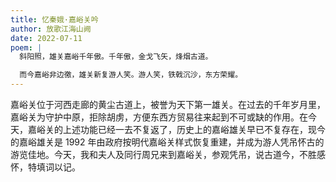 ```yaml
---
title: 忆秦娥·嘉峪关吟
author: 放歌江海山阙
date: 2022-07-11
poem: |
  斜阳照，雄关嘉峪千年傲。千年傲，金戈飞矢，烽烟古道。

  而今嘉峪非边徼，雄关新复游人笑。游人笑，铁戟沉沙，东方荣耀。
---
```


嘉峪关位于河西走廊的黄尘古道上，被誉为天下第一雄关。在过去的千年岁月里，嘉峪关为守护中原，拒除胡虏，方便东西方贸易往来起到不可或缺的作用。在今天，嘉峪关的上述功能已经一去不复返了，历史上的嘉峪雄关早已不复存在，现今的嘉峪雄关是 1992 年由政府按明代嘉峪关样式恢复重建，并成为游人凭吊怀古的游览佳地。今天，我和夫人及同行周兄来到嘉峪关，参观凭吊，说古道今，不胜感怀，特填词以记。
